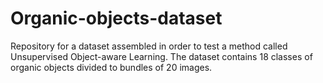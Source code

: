 # Organic-objects-dataset
Repository for a dataset assembled in order to test a method called Unsupervised Object-aware Learning. The dataset contains 18 classes of organic objects divided to bundles of 20 images.
